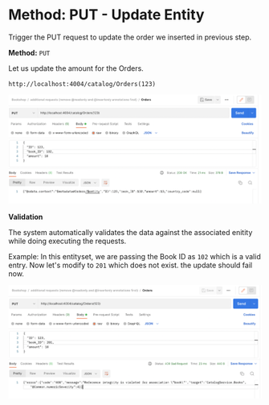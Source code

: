 # Method: PUT - Update Entity 

Trigger the PUT request to update the order we inserted in previous step. 

**Method:** `PUT`

Let us update the amount for the Orders. 

```
http://localhost:4004/catalog/Orders(123)
```

<img src="./assets/images/update-entity-orders-bookshop.png" width="700" />

**Validation**

The system automatically validates the data against the associated enitity while doing executing the requests. 

Example: In this entityset, we are passing the Book ID as `102` which is a valid entry. Now let's modify to `201` which does not exist. the update should fail now. 

<img src="./assets/images/update-error-orders-bookshop.png" width="700" />